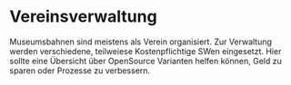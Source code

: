 # Vereinsverwaltung
Museumsbahnen sind meistens als Verein organisiert. Zur Verwaltung werden verschiedene, teilweiese Kostenpflichtige SWen eingesetzt. Hier sollte eine Übersicht über OpenSource Varianten helfen können, Geld zu sparen oder Prozesse zu verbessern.

